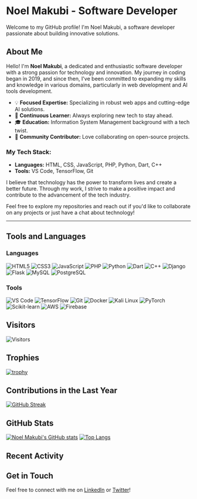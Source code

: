 # Noel Makubi - Software Developer

Welcome to my GitHub profile! I'm Noel Makubi, a software developer passionate about building innovative solutions.

## About Me

Hello! I'm **Noel Makubi**, a dedicated and enthusiastic software developer with a strong passion for technology and innovation. My journey in coding began in 2019, and since then, I've been committed to expanding my skills and knowledge in various domains, particularly in web development and AI tools development.

- 💡 **Focused Expertise:** Specializing in robust web apps and cutting-edge AI solutions.
- 🌱 **Continuous Learner:** Always exploring new tech to stay ahead.
- 🎓 **Education:** Information System Management background with a tech twist.
- 🤝 **Community Contributor:** Love collaborating on open-source projects.

### My Tech Stack:
- **Languages:** HTML, CSS, JavaScript, PHP, Python, Dart, C++
- **Tools:** VS Code, TensorFlow, Git

I believe that technology has the power to transform lives and create a better future. Through my work, I strive to make a positive impact and contribute to the advancement of the tech industry.

Feel free to explore my repositories and reach out if you'd like to collaborate on any projects or just have a chat about technology!

---

## Tools and Languages

### Languages
![HTML5](https://img.shields.io/badge/HTML5-E34F26?style=for-the-badge&logo=html5&logoColor=white)
![CSS3](https://img.shields.io/badge/CSS3-1572B6?style=for-the-badge&logo=css3&logoColor=white)
![JavaScript](https://img.shields.io/badge/JavaScript-F7DF1E?style=for-the-badge&logo=javascript&logoColor=black)
![PHP](https://img.shields.io/badge/PHP-777BB4?style=for-the-badge&logo=php&logoColor=white)
![Python](https://img.shields.io/badge/Python-3776AB?style=for-the-badge&logo=python&logoColor=white)
![Dart](https://img.shields.io/badge/Dart-0175C2?style=for-the-badge&logo=dart&logoColor=white)
![C++](https://img.shields.io/badge/C++-00599C?style=for-the-badge&logo=c%2B%2B&logoColor=white)
![Django](https://img.shields.io/badge/Django-092E20?style=for-the-badge&logo=django&logoColor=white)
![Flask](https://img.shields.io/badge/Flask-000000?style=for-the-badge&logo=flask&logoColor=white)
![MySQL](https://img.shields.io/badge/MySQL-4479A1?style=for-the-badge&logo=mysql&logoColor=white)
![PostgreSQL](https://img.shields.io/badge/PostgreSQL-336791?style=for-the-badge&logo=postgresql&logoColor=white)

### Tools
![VS Code](https://img.shields.io/badge/Visual_Studio_Code-0078D4?style=for-the-badge&logo=visual%20studio%20code&logoColor=white)
![TensorFlow](https://img.shields.io/badge/TensorFlow-FF6F00?style=for-the-badge&logo=tensorflow&logoColor=white)
![Git](https://img.shields.io/badge/Git-F05032?style=for-the-badge&logo=git&logoColor=white)
![Docker](https://img.shields.io/badge/Docker-2496ED?style=for-the-badge&logo=docker&logoColor=white)
![Kali Linux](https://img.shields.io/badge/Kali_Linux-557C94?style=for-the-badge&logo=kali%20linux&logoColor=white)
![PyTorch](https://img.shields.io/badge/PyTorch-EE4C2C?style=for-the-badge&logo=pytorch&logoColor=white)
![Scikit-learn](https://img.shields.io/badge/Scikit--learn-F7931E?style=for-the-badge&logo=scikit-learn&logoColor=white)
![AWS](https://img.shields.io/badge/AWS-232F3E?style=for-the-badge&logo=amazon%20aws&logoColor=white)
![Firebase](https://img.shields.io/badge/Firebase-FFCA28?style=for-the-badge&logo=firebase&logoColor=black)


## Visitors

![Visitors](https://visitor-badge.laobi.icu/badge?page_id=noelmakubi)

## Trophies

[![trophy](https://github-profile-trophy.vercel.app/?username=noelmakubi&theme=darkhub)](https://github.com/noelmakubi)

## Contributions in the Last Year

[![GitHub Streak](https://github-readme-streak-stats.herokuapp.com/?user=noelmakubi&theme=dark)](https://git.io/streak-stats)

## GitHub Stats

[![Noel Makubi's GitHub stats](https://github-readme-stats.vercel.app/api?username=noelmakubi&show_icons=true&theme=dark)](https://github.com/noelmakubi)
[![Top Langs](https://github-readme-stats.vercel.app/api/top-langs/?username=noelmakubi&layout=compact&theme=dark)](https://github.com/noelmakubi)

## Recent Activity

<!--START_SECTION:activity-->
<!--END_SECTION:activity-->

## Get in Touch
Feel free to connect with me on [LinkedIn](https://www.linkedin.com/in/noel-makubi-2127911aa/) or [Twitter](https://twitter.com/Noel___Mak)!
